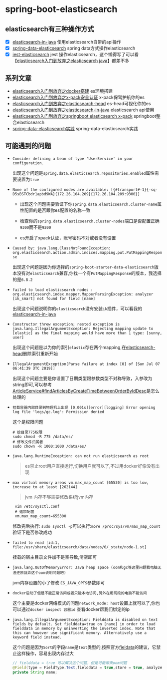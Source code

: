 # spring-boot-elasticsearch

## elasticsearch有三种操作方式
  
 - [x] [elasticsearch-in-java](./elasticsearch-in-java) 使用elasticsearch自带的api操作
 - [x] [spring-data-elasticsearch](./spring-boot-data-elasticsearch) spring data方式操作elasticsearch
 - [x] [jest-elasticsearch](./spring-boot-jest-elasticsearch) jest 操作elasticsearch，这个懒得写了可以看【[elasticsearch入门到放弃之elasticsearch java](https://www.jianshu.com/p/9f6f7f67df4e)】都差不多
 
## 系列文章
 
 * [elasticsearch入门到放弃之docker搭建](https://www.jianshu.com/p/ba7caa5bed53) es环境搭建
 * [elasticsearch入门到放弃之x-pack安全认证](https://www.jianshu.com/p/3b01817996c8) x-pack保驾护航你的es
 * [elasticsearch入门到放弃之elasticsearch-head](https://www.jianshu.com/p/80bb53bc1256) es-head可视化你的es
 * [elasticsearch入门到放弃之elasticsearch-in-java](https://www.jianshu.com/p/9f6f7f67df4e) elasticsearch api使用
 * [elasticsearch入门到放弃之springboot elasticsearch x-pack](https://www.jianshu.com/p/7019d93219f5) springboot整合elasticsearch
 * [spring-data-elasticsearch实践](https://www.jianshu.com/p/7f4be877ea1b) spring-data-elasticsearch实践
  
## 可能遇到的问题

 * `Consider defining a bean of type 'UserService' in your configuration.`

    出现这个问题是`spring.data.elasticsearch.repositories.enabled`属性需要设置为`true`
  
 * `None of the configured nodes are available: [{#transport#-1}{-sq-D5sBSTCbdr1apbd9WA}{172.26.104.209}{172.26.104.209:9300}]` 
  
    * 出现这个问题需要验证下你`spring.data.elasticsearch.cluster-name`属性配置的是否跟你es配置的名称一致
  
    * 检查你的`spring.data.elasticsearch.cluster-nodes`端口是否配置正确`9300`而不是`9200`
    
    * es开启了xpack认证，账号密码不对或者没有设置
    
 * `Caused by: java.lang.ClassNotFoundException: org.elasticsearch.action.admin.indices.mapping.put.PutMappingResponse`
  
   出现这个问题是因为你选择的`spring-boot-starter-data-elasticsearch`版本没有对`elasticsearch`兼容,你找一个有`PutMappingResponse`的版本，我选择的是`6.8.2`
 
 * `failed to load elasticsearch nodes : org.elasticsearch.index.mapper.MapperParsingException: analyzer [ik_smart] not found for field [name]`
   
   出现这个问题说明你的`elasticsearch`没有安装`ik`插件，可以看我的[elasticsearch-in-java](https://www.jianshu.com/p/9f6f7f67df4e)
 
 * `Constructor threw exception; nested exception is java.lang.IllegalArgumentException: Rejecting mapping update to [elastic] as the final mapping would have more than 1 type: [sunny, user]`
  
   出现这个问题是以为你的索引`elastic`存在两个mapping,在[elasticsearch-head](https://www.jianshu.com/p/80bb53bc1256)删除索引重新开始
   
 * `IllegalArgumentException[Parse failure at index [0] of [Sun Jul 07 06:41:39 UTC 2019]]`
    
   出现这个问题主要是你设置了日期类型跟参数类型不对称导致，入参改为string即可,可以参考[ArticleService#findArticlesByCreateTimeBetweenOrderByIdDesc](https://github.com/zhaoyunxing92/spring-boot-learn-box/blob/master/spring-boot-elasticsearch/spring-boot-data-elasticsearch/src/main/java/io/github/xyz/spring/boot/data/elasticsearch/service/ArticleService.java)是怎么处理的
   
 * `挂载容器内部目录到物理机上出现 [0.001s][error][logging] Error opening log file 'logs/gc.log': Permission denied`
 
      这个是权限问题
      
      ```shell
      # 给目录775权限
      sudo chmod -R 775 /data/es/
      # 修改文件归属者
      sudo chown -R 1000:1000 /data/es/
      ```
 
 * `java.lang.RuntimeException: can not run elasticsearch as root`
 
      > es禁止root用户直接运行,切换用户就可以了,不过用docker好像没有出现
 
 * `max virtual memory areas vm.max_map_count [65530] is too low, increase to at least [262144]`
 
      > jvm 内存不够需要修改系统jvm内存
    
      ```shell
       vim /etc/sysctl.conf
       # 追加配置
       vm.max_map_count=655300
      ```
      修改完后执行: `sudo sysctl -p`可以执行:`more /proc/sys/vm/max_map_count`验证下是否修改成功
 
 * `failed to read [id:1, file:/usr/share/elasticsearch/data/nodes/0/_state/node-1.st]`
 
   挂载的宿主目录文件加不是空导致,清空即可
 
 * `java.lang.OutOfMemoryError: Java heap space (oom和gc等这里问题我电脑无法还原就弄这个oom说明问题吧)`
 
   jvm内存设置的小了修改 `ES_JAVA_OPTS`参数即可
 
 * `docker启动了但是不能正常访问或者只能本地访问,另外在用网段的电脑不能访问`
 
   这个主要是docker网络模式的问题`network_mode: host`设置上就可以了,你也可以通过`docker inspect 容器id` 查看docker帮我们绑定的ip
   
 * `java.lang.IllegalArgumentException: Fielddata is disabled on text fields by default. Set fielddata=true on [name] in order to load fielddata in memory by uninverting the inverted index. Note that this can however use significant memory. Alternatively use a keyword field instead.`
 
    这个问题是因为`Sort`的字段`name`是`text`类型的,按照官方[fieldata](https://www.elastic.co/guide/en/elasticsearch/reference/current/fielddata.html)的建议，它禁止这样操作，容易出现内存过大
    
    ```java
    // fielddata = true 可以解决这个问题，但是可能带来oom问题
    @Field(type = FieldType.Text,fielddata = true,store = true, analyzer = "ik_smart", searchAnalyzer = "ik_max_word")
    private String name;
    ```  